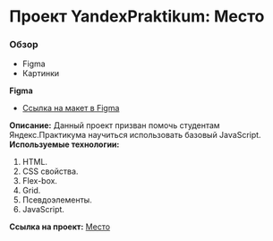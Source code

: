 # Проект YandexPraktikum: Место

### Обзор

* Figma
* Картинки

**Figma**

* [Ссылка на макет в Figma](https://www.figma.com/file/2cn9N9jSkmxD84oJik7xL7/JavaScript.-Sprint-4?node-id=0%3A1)

**Описание:**
Данный проект призван помочь студентам Яндекс.Практикума научиться использовать базовый JavaScript.
**Используемые технологии:**
1. HTML.
2. CSS свойства.
3. Flex-box.
4. Grid.
5. Псевдоэлементы.
6. JavaScript.

**Ссылка на проект:**
[Место](https://onesoul92.github.io/mesto/index.html)

